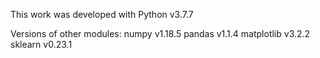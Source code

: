 This work was developed with Python v3.7.7

Versions of other modules:
numpy v1.18.5
pandas v1.1.4
matplotlib v3.2.2
sklearn v0.23.1